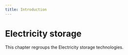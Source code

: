 ```yaml
---
title: Introduction
---
```


# Electricity storage

This chapter regroups the Electricity storage technologies.
